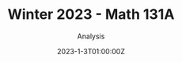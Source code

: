 ---
title: Winter 2023 - Math 131A
subtitle: Analysis
draft: false
featured: true
date: 2023-1-3T01:00:00Z
show_date: false
image:
  filename: featured
  focal_point: Smart
  preview_only: false
---